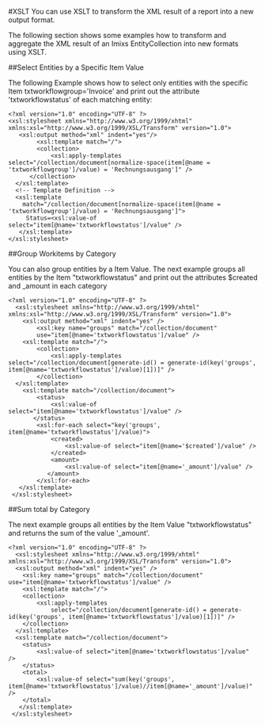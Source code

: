 #XSLT
You can use XSLT to transform the XML result of a report into a new output format.

The following section shows some examples how to transform and aggregate the XML result of an Imixs EntityCollection into new formats using XSLT.



##Select Entities by a Specific Item Value

The following Example shows how to select only entities with the specific Item txtworkflowgroup='Invoice' and print out the attribute 'txtworkflowstatus' of each matching entity:

    <?xml version="1.0" encoding="UTF-8" ?>
    <xsl:stylesheet xmlns="http://www.w3.org/1999/xhtml" xmlns:xsl="http://www.w3.org/1999/XSL/Transform" version="1.0">
	   <xsl:output method="xml" indent="yes"/>
	    	<xsl:template match="/">
	    	<collection>
		    	<xsl:apply-templates select="/collection/document[normalize-space(item[@name = 'txtworkflowgroup']/value) = 'Rechnungsausgang']" />			
		  </collection>
	  </xsl:template>
	  <!-- Template Definition -->
      <xsl:template
		match="/collection/document[normalize-space(item[@name = 'txtworkflowgroup']/value) = 'Rechnungsausgang']">
      	 Status=<xsl:value-of select="item[@name='txtworkflowstatus']/value" />
       </xsl:template>
    </xsl:stylesheet>



##Group Workitems by Category

You can also group entities by a Item Value. The next example groups all entities by the Item "txtworkflowstatus" and print out the attributes $created and _amount in each category


    <?xml version="1.0" encoding="UTF-8" ?>
      <xsl:stylesheet xmlns="http://www.w3.org/1999/xhtml" xmlns:xsl="http://www.w3.org/1999/XSL/Transform" version="1.0">
	    <xsl:output method="xml" indent="yes" />
        	<xsl:key name="groups" match="/collection/document"
		    use="item[@name='txtworkflowstatus']/value" />
    	<xsl:template match="/">
	    	<collection>
		    	<xsl:apply-templates select="/collection/document[generate-id() = generate-id(key('groups', item[@name='txtworkflowstatus']/value)[1])]" />
		    </collection>
	  </xsl:template>
    	<xsl:template match="/collection/document">
	    	<status>
		    	<xsl:value-of select="item[@name='txtworkflowstatus']/value" />
		   </status>
     		<xsl:for-each select="key('groups', item[@name='txtworkflowstatus']/value)">
	    		<created>
		    		<xsl:value-of select="item[@name='$created']/value" />
			    </created>
		    	<amount>
			    	<xsl:value-of select="item[@name='_amount']/value" />
			   </amount>
		    </xsl:for-each>
	   </xsl:template>
     </xsl:stylesheet>



##Sum total by Category

The next example groups all entities by the Item Value "txtworkflowstatus" and returns the sum of the value '_amount'.


    <?xml version="1.0" encoding="UTF-8" ?>
      <xsl:stylesheet xmlns="http://www.w3.org/1999/xhtml" xmlns:xsl="http://www.w3.org/1999/XSL/Transform" version="1.0">
      <xsl:output method="xml" indent="yes" />
        <xsl:key name="groups" match="/collection/document" use="item[@name='txtworkflowstatus']/value" />
    	<xsl:template match="/">
		<collection>
			<xsl:apply-templates
				select="/collection/document[generate-id() = generate-id(key('groups', item[@name='txtworkflowstatus']/value)[1])]" />
		</collection>
	  </xsl:template>
	  <xsl:template match="/collection/document">
		<status>
			<xsl:value-of select="item[@name='txtworkflowstatus']/value" />
		</status>
		<total>
			<xsl:value-of select="sum(key('groups', item[@name='txtworkflowstatus']/value)//item[@name='_amount']/value)" />
		</total>       
	   </xsl:template>
     </xsl:stylesheet>
